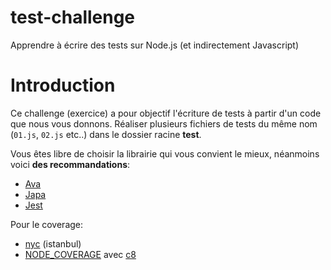 # test-challenge
Apprendre à écrire des tests sur Node.js (et indirectement Javascript)

# Introduction
Ce challenge (exercice) a pour objectif l'écriture de tests à partir d'un code que nous vous donnons. Réaliser plusieurs fichiers de tests du même nom (`01.js`, `02.js` etc..) dans le dossier racine **test**.

Vous êtes libre de choisir la librairie qui vous convient le mieux, néanmoins voici **des recommandations**:
- [Ava](https://github.com/avajs/ava)
- [Japa](https://github.com/thetutlage/japa)
- [Jest](https://jestjs.io/)

Pour le coverage:
- [nyc](https://github.com/istanbuljs/nyc#readme) (istanbul)
- [NODE_COVERAGE](https://nodejs.org/dist/latest-v11.x/docs/api/cli.html#cli_node_v8_coverage_dir) avec [c8](https://github.com/bcoe/c8#readme)

